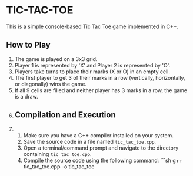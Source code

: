 # TIC-TAC-TOE
This is a simple console-based Tic Tac Toe game implemented in C++. 
## How to Play 
1. The game is played on a 3x3 grid.
2. Player 1 is represented by 'X' and Player 2 is represented by 'O'.
3. Players take turns to place their marks (X or O) in an empty cell.
4. The first player to get 3 of their marks in a row (vertically, horizontally, or diagonally) wins the game.
5. If all 9 cells are filled and neither player has 3 marks in a row, the game is a draw.
6. ## Compilation and Execution
7. 1. Make sure you have a C++ compiler installed on your system.
   2. Save the source code in a file named `tic_tac_toe.cpp`.
   3. Open a terminal/command prompt and navigate to the directory containing `tic_tac_toe.cpp`.
   4. Compile the source code using the following command: ```sh g++ tic_tac_toe.cpp -o tic_tac_toe
